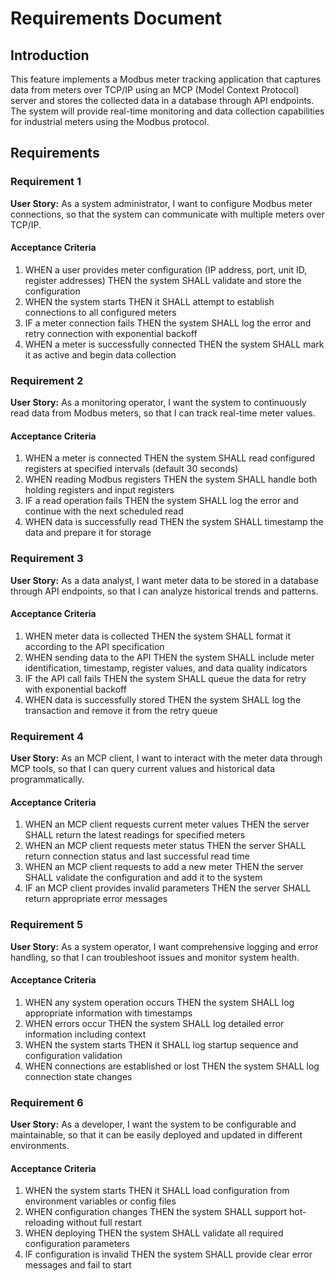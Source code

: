 # Requirements Document

## Introduction

This feature implements a Modbus meter tracking application that captures data from meters over TCP/IP using an MCP (Model Context Protocol) server and stores the collected data in a database through API endpoints. The system will provide real-time monitoring and data collection capabilities for industrial meters using the Modbus protocol.

## Requirements

### Requirement 1

**User Story:** As a system administrator, I want to configure Modbus meter connections, so that the system can communicate with multiple meters over TCP/IP.

#### Acceptance Criteria

1. WHEN a user provides meter configuration (IP address, port, unit ID, register addresses) THEN the system SHALL validate and store the configuration
2. WHEN the system starts THEN it SHALL attempt to establish connections to all configured meters
3. IF a meter connection fails THEN the system SHALL log the error and retry connection with exponential backoff
4. WHEN a meter is successfully connected THEN the system SHALL mark it as active and begin data collection

### Requirement 2

**User Story:** As a monitoring operator, I want the system to continuously read data from Modbus meters, so that I can track real-time meter values.

#### Acceptance Criteria

1. WHEN a meter is connected THEN the system SHALL read configured registers at specified intervals (default 30 seconds)
2. WHEN reading Modbus registers THEN the system SHALL handle both holding registers and input registers
3. IF a read operation fails THEN the system SHALL log the error and continue with the next scheduled read
4. WHEN data is successfully read THEN the system SHALL timestamp the data and prepare it for storage

### Requirement 3

**User Story:** As a data analyst, I want meter data to be stored in a database through API endpoints, so that I can analyze historical trends and patterns.

#### Acceptance Criteria

1. WHEN meter data is collected THEN the system SHALL format it according to the API specification
2. WHEN sending data to the API THEN the system SHALL include meter identification, timestamp, register values, and data quality indicators
3. IF the API call fails THEN the system SHALL queue the data for retry with exponential backoff
4. WHEN data is successfully stored THEN the system SHALL log the transaction and remove it from the retry queue

### Requirement 4

**User Story:** As an MCP client, I want to interact with the meter data through MCP tools, so that I can query current values and historical data programmatically.

#### Acceptance Criteria

1. WHEN an MCP client requests current meter values THEN the server SHALL return the latest readings for specified meters
2. WHEN an MCP client requests meter status THEN the server SHALL return connection status and last successful read time
3. WHEN an MCP client requests to add a new meter THEN the server SHALL validate the configuration and add it to the system
4. IF an MCP client provides invalid parameters THEN the server SHALL return appropriate error messages

### Requirement 5

**User Story:** As a system operator, I want comprehensive logging and error handling, so that I can troubleshoot issues and monitor system health.

#### Acceptance Criteria

1. WHEN any system operation occurs THEN the system SHALL log appropriate information with timestamps
2. WHEN errors occur THEN the system SHALL log detailed error information including context
3. WHEN the system starts THEN it SHALL log startup sequence and configuration validation
4. WHEN connections are established or lost THEN the system SHALL log connection state changes

### Requirement 6

**User Story:** As a developer, I want the system to be configurable and maintainable, so that it can be easily deployed and updated in different environments.

#### Acceptance Criteria

1. WHEN the system starts THEN it SHALL load configuration from environment variables or config files
2. WHEN configuration changes THEN the system SHALL support hot-reloading without full restart
3. WHEN deploying THEN the system SHALL validate all required configuration parameters
4. IF configuration is invalid THEN the system SHALL provide clear error messages and fail to start